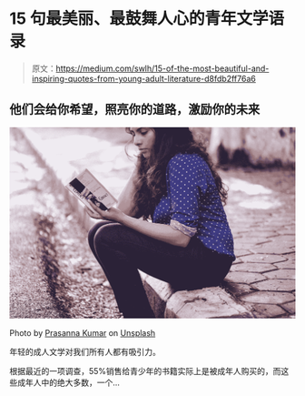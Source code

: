 # 15 句最美丽、最鼓舞人心的青年文学语录

> 原文：<https://medium.com/swlh/15-of-the-most-beautiful-and-inspiring-quotes-from-young-adult-literature-d8fdb2ff76a6>

## 他们会给你希望，照亮你的道路，激励你的未来

![](img/8e687097e5bb9f0b32875f85565485fc.png)

Photo by [Prasanna Kumar](https://unsplash.com/@prasannasnap?utm_source=medium&utm_medium=referral) on [Unsplash](https://unsplash.com?utm_source=medium&utm_medium=referral)

年轻的成人文学对我们所有人都有吸引力。

根据最近的一项调查，55%销售给青少年的书籍实际上是被成年人购买的，而这些成年人中的绝大多数，一个…